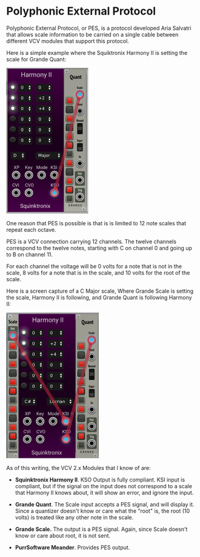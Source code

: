 # Polyphonic External Protocol

Polyphonic External Protocol, or PES, is a protocol developed Aria Salvatri that allows scale information to be carried on a single cable between different VCV modules that support this protocol.

Here is a simple example where the Squiktronix Harmony II is setting the scale for Grande Quant:

![HarmonyII to Quant](./pes1.png)

One reason that PES is possible is that is is limited to 12 note scales that repeat each octave.

PES is a VCV connection carrying 12 channels. The twelve channels correspond to the twelve notes, starting with C on channel 0 and going up to B on channel 11.

For each channel the voltage will be 0 volts for a note that is not in the scale, 8 volts for a note that is in the scale, and 10 volts for the root of the scale.

Here is a screen capture of a C Major scale, Where Grande Scale is setting the scale, Harmony II is following, and Grande Quant is following Harmony II:

![round trip](./pes2.png)

As of this writing, the VCV 2.x Modules that I know of are:

* **Squinktronix Harmony II**. KSO Output is fully compliant. KSI input is compliant, but if the signal on the input does not correspond to a scale that Harmony II knows about, it will show an error, and ignore the input.

* **Grande Quant**. The Scale input accepts a PES signal, and will display it. Since a quantizer doesn't know or care what the "root" is, the root (10 volts) is treated like any other note in the scale.

* **Grande Scale.** The output is a PES signal. Again, since Scale doesn't know or care about root, it is not sent.

* **PurrSoftware Meander**. Provides PES output.
